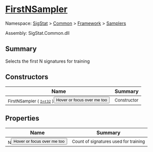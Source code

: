 # [FirstNSampler](./FirstNSampler.md)

Namespace: [SigStat]() > [Common](./../../README.md) > [Framework]() > [Samplers](./README.md)

Assembly: SigStat.Common.dll

## Summary
Selects the first N signatures for training

## Constructors

| Name | Summary | 
| --- | --- | 
| <sub>FirstNSampler ( [`Int32`](https://docs.microsoft.com/en-us/dotnet/api/System.Int32) )</sub><button style="pointer-events: none;">Hover or focus over me too</button>| <sub>Constructor</sub>| <br>


## Properties

| Name | Summary | 
| --- | --- | 
| <sub>N</sub><button style="pointer-events: none;">Hover or focus over me too</button>| <sub>Count of signatures used for training</sub>| <br>


